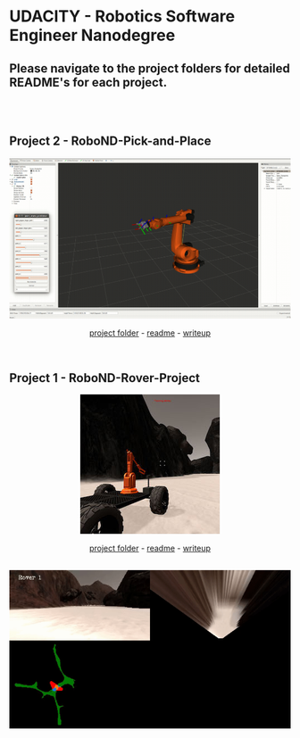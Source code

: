 # UDACITY - Robotics Software Engineer Nanodegree

## Please navigate to the project folders for detailed README's for each project.
<br><br>

## Project 2 - RoboND-Pick-and-Place
<a href="Project 2 - RoboND-Pick-and-Place">
<div align=center>
	<img src="Project 2 - RoboND-Pick-and-Place/misc_images/misc1.png">
</div>
</a>
<p align="center">
<a target="_new" href="https://github.com/carldgosselin/robotics/tree/master/Project%202%20-%20RoboND-Pick-and-Place">project folder</a> -
<a target="_new" href="https://github.com/carldgosselin/robotics/blob/master/Project%202%20-%20RoboND-Pick-and-Place/README.md">readme</a> -
<a target="_new" href="https://github.com/carldgosselin/robotics/blob/master/Project%202%20-%20RoboND-Pick-and-Place/writeup_carldgosselin.md">writeup</a>
</p>
<br>

## Project 1 - RoboND-Rover-Project
<a href="Project 1 - RoboND-Rover-Project">
<div align=center>
	<img src="Project 1 - RoboND-Rover-Project/misc/rover_image.jpg">
</div>
</a>
<p align="center">
<a target="_new" href="https://github.com/carldgosselin/robotics/tree/master/Project%201%20-%20RoboND-Rover-Project">project folder</a> -
<a target="_new" href="https://github.com/carldgosselin/robotics/blob/master/Project%201%20-%20RoboND-Rover-Project/README.md">readme</a> -
<a target="_new" href="https://github.com/carldgosselin/robotics/blob/master/Project%201%20-%20RoboND-Rover-Project/writeup_carldgosselin.md">writeup</a>
</p>
<br>
<a href="Project 1 - RoboND-Rover-Project/writeup_carldgosselin.md">
<div align=center>
	<img src="Project 1 - RoboND-Rover-Project/misc/rover1.gif">
</div>
</a>